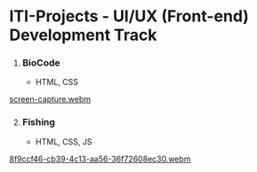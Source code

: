 # ITI-Projects - UI/UX (Front-end) Development Track

1. ### **BioCode**
   - HTML, CSS

[screen-capture.webm](https://user-images.githubusercontent.com/69214737/192892291-84e6e973-24e8-4ab4-8c57-be3a704ec5a5.webm)

2. ### **Fishing**
   - HTML, CSS, JS

[8f9ccf46-cb39-4c13-aa56-36f72608ec30.webm](https://user-images.githubusercontent.com/69214737/191789882-9e8c8140-6a1b-4c63-b53e-954da5492ea4.webm)
